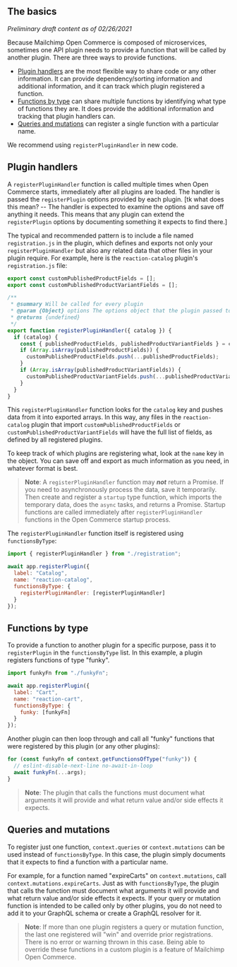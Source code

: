 <!-- # Share Code Between Plugins -->

## The basics

*Preliminary draft content as of 02/26/2021*

Because Mailchimp Open Commerce is composed of microservices, sometimes one API plugin needs to provide a function that will be called by another plugin. There are three ways to provide functions.

* [Plugin handlers](#plugin-handler) are the most flexible way to share code or any other information. It can provide dependency/sorting information and additional information, and it can track which plugin registered a function.
* [Functions by type](#functions-by-type) can share multiple functions by identifying what type of functions they are. It does provide the additional information and tracking that plugin handlers can.
* [Queries and mutations](#queries-mutations) can register a single function with a particular name.

We recommend using `registerPluginHandler` in new code.

## Plugin handlers

A `registerPluginHandler` function is called multiple times when Open Commerce starts, immediately after all plugins are loaded. The handler is passed the `registerPlugin` options provided by each plugin. [tk what does this mean? -- The handler is expected to examine the options and save off anything it needs. This means that any plugin can extend the `registerPlugin` options by documenting something it expects to find there.]

The typical and recommended pattern is to include a file named `registration.js` in the plugin, which defines and exports not only your `registerPluginHandler` but also any related data that other files in your plugin require. For example, here is the `reaction-catalog` plugin's `registration.js` file:

```js
export const customPublishedProductFields = [];
export const customPublishedProductVariantFields = [];

/**
 * @summary Will be called for every plugin
 * @param {Object} options The options object that the plugin passed to registerPlugin
 * @returns {undefined}
 */
export function registerPluginHandler({ catalog }) {
  if (catalog) {
    const { publishedProductFields, publishedProductVariantFields } = catalog;
    if (Array.isArray(publishedProductFields)) {
      customPublishedProductFields.push(...publishedProductFields);
    }
    if (Array.isArray(publishedProductVariantFields)) {
      customPublishedProductVariantFields.push(...publishedProductVariantFields);
    }
  }
}
```

This `registerPluginHandler` function looks for the `catalog` key and pushes data from it into exported arrays. In this way, any files in the `reaction-catalog` plugin that import `customPublishedProductFields` or `customPublishedProductVariantFields` will have the full list of fields, as defined by all registered plugins.

To keep track of which plugins are registering what, look at the `name` key in the object. You can save off and export as much information as you need, in whatever format is best.

> **Note**: A `registerPluginHandler` function may _**not**_ return a Promise. If you need to asynchronously process the data, save it temporarily. Then create and register a `startup` type function, which imports the temporary data, does the `async` tasks, and returns a Promise. Startup functions are called immediately after `registerPluginHandler` functions in the Open Commerce startup process.

The `registerPluginHandler` function itself is registered using `functionsByType`:

```js
import { registerPluginHandler } from "./registration";

await app.registerPlugin({
  label: "Catalog",
  name: "reaction-catalog",
  functionsByType: {
    registerPluginHandler: [registerPluginHandler]
  }
});
```


## Functions by type

To provide a function to another plugin for a specific purpose, pass it to `registerPlugin` in the `functionsByType` list. In this example, a plugin registers functions of type "funky".

```js
import funkyFn from "./funkyFn";

await app.registerPlugin({
  label: "Cart",
  name: "reaction-cart",
  functionsByType: {
    funky: [funkyFn]
  }
});
```

Another plugin can then loop through and call all "funky" functions that were registered by this plugin (or any other plugins):

```js
for (const funkyFn of context.getFunctionsOfType("funky")) {
  // eslint-disable-next-line no-await-in-loop
  await funkyFn(...args);
}
```

> **Note**: The plugin that calls the functions must document what arguments it will provide and what return value and/or side effects it expects.

## Queries and mutations

To register just one function, `context.queries` or `context.mutations` can be used instead of `functionsByType`. In this case, the plugin simply documents that it expects to find a function with a particular name. 

For example, for a function named "expireCarts" on `context.mutations`, call `context.mutations.expireCarts`. Just as with `functionsByType`, the plugin that calls the function must document what arguments it will provide and what return value and/or side effects it expects. If your query or mutation function is intended to be called only by other plugins, you do not need to add it to your GraphQL schema or create a GraphQL resolver for it.

> **Note**: If more than one plugin registers a query or mutation function, the last one registered will "win" and override prior registrations. There is no error or warning thrown in this case. Being able to override these functions in a custom plugin is a feature of Mailchimp Open Commerce.

